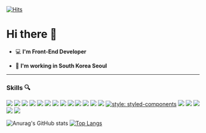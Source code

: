 
[![Hits](https://hits.seeyoufarm.com/api/count/incr/badge.svg?url=https%3A%2F%2Fgithub.com%2FLKHcoding&count_bg=%2379C83D&title_bg=%23555555&icon=github.svg&icon_color=%23E7E7E7&title=hits&edge_flat=false)](https://hits.seeyoufarm.com)

# Hi there 👋 

- 💻   **I'm Front-End Developer**    

 - 🚀  **I'm working in South Korea Seoul**

---

### Skills 🔍

<img src="https://img.shields.io/badge/-TypeScript-3178C6?style=flat&logo=typescript&logoColor=ffffff"> <img src="https://img.shields.io/badge/-JavaScript-eed718?style=flat&logo=javascript&logoColor=ffffff">  <img src="https://img.shields.io/badge/-React.js-000000?style=flat&logo=react&logoColor=00c8ff">  <img src="https://img.shields.io/badge/-Next.js-f5f5f5?style=flat&logo=Next.js&logoColor=black"> <img src="https://img.shields.io/badge/-Zustand-5A0FC8?style=flat"> <img src="https://img.shields.io/badge/-Material--UI-0081CB?style=flat&logo=Material-UI&logoColor=FFFFFF"> <img src="https://img.shields.io/badge/-Nest.js-E0234E?style=flat&logo=nestjs&logoColor=FFFFFF"> <img src="https://img.shields.io/badge/-typeORM-orange?style=flat">  <img src="https://img.shields.io/badge/-Express.js-787878?style=flat&logo=express&logoColor=FFFFFF"> <img src="https://img.shields.io/badge/-Node.js-3C873A?style=flat&logo=Node.js&logoColor=white"> <img src="https://img.shields.io/badge/-MySQL-4479A1?style=flat&logo=MySQL&logoColor=white"> <img src="https://img.shields.io/badge/-MariaDB-003545?style=flat&logo=MariaDB&logoColor=white"> <img src = "https://img.shields.io/badge/-HTML5-eed718?style=flat&logo=html5&logoColor=white"> [![style: styled-components](https://img.shields.io/badge/%F0%9F%92%85%20styled--components-orange.svg?colorB=daa357)](https://github.com/styled-components/styled-components)  <img src = "https://img.shields.io/badge/-SCSS-CC6699?style=flat&logo=sass&logoColor=white"> <img src = "https://img.shields.io/badge/-CSS3-1572B6?style=flat&logo=css3&logoColor=white">  <img src="http://img.shields.io/badge/-Git-F1502F?style=flat&logo=git&logoColor=FFFFFF"> <img src="http://img.shields.io/badge/-Github-000000?style=flat&logo=github&logoColor=FFFFFF"> <img src="http://img.shields.io/badge/-VS%20Code-007ACC?style=flat&logo=visual%20studio%20code&logoColor=white">

![Anurag's GitHub stats](https://github-readme-stats.vercel.app/api?username=LKHcoding&show_icons=true&count_private=true&hide=stars,prs,issues)
[![Top Langs](https://github-readme-stats.vercel.app/api/top-langs/?username=LKHcoding&layout=compact&langs_count=5&exclude_repo=coffee,firstProject,studycore,bootstrabProj,chap15,eclipse,Awesome-Profile-README-templates,asp.NetCoreProj,mobileWeb,SpringBootBasicWeb&hide_border=true)](https://github.com/anuraghazra/github-readme-stats&theme=graywhite) 




